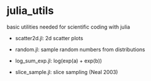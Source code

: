 julia_utils
===========

basic utilities needed for scientific coding with julia

- scatter2d.jl: 2d scatter plots

- random.jl: sample random numbers from distributions

- log_sum_exp.jl: log(exp(a) + exp(b))

- slice_sample.jl: slice sampling (Neal 2003)
